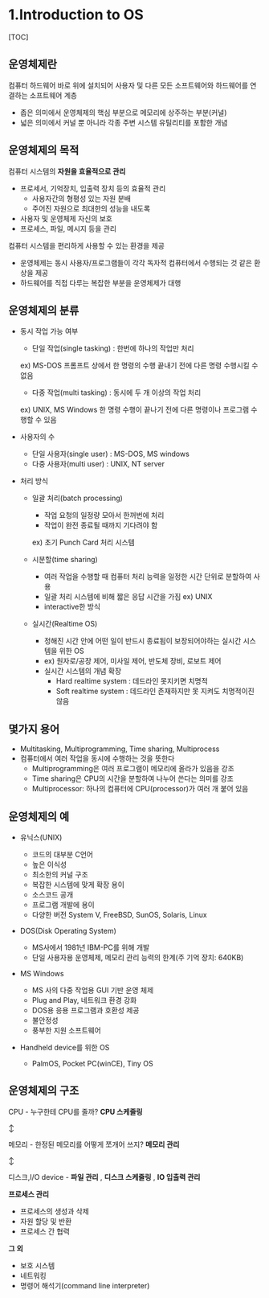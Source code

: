 # 1.Introduction to OS

[TOC]

## 운영체제란

컴퓨터 하드웨어 바로 위에 설치되어 사용자 및 다른 모든 소프트웨어와 하드웨어를 연결하는 소프트웨어 계층

- 좁은 의미에서 운영체제의 핵심 부분으로 메모리에 상주하는 부분(커널)
- 넓은 의미에서 커널 뿐 아니라 각종 주변 시스템 유틸리티를 포함한 개념



## 운영체제의 목적

컴퓨터 시스템의 __자원을 효율적으로 관리__

- 프로세서, 기억장치, 입출력 장치 등의 효율적 관리
  - 사용자간의 형평성 있는 자원 분배
  - 주어진 자원으로 최대한의 성능을 내도록
- 사용자 및 운영체제 자신의 보호
- 프로세스, 파일, 메시지 등을 관리



컴퓨터 시스템을 편리하게 사용할 수 있는 환경을 제공

- 운영체제는 동시 사용자/프로그램들이 각각 독자적 컴퓨터에서 수행되는 것 같은 환상을 제공
- 하드웨어를 직접 다루는 복잡한 부분을 운영체제가 대행



## 운영체제의 분류

- 동시 작업 가능 여부

  - 단일 작업(single tasking) : 한번에 하나의 작업만 처리

  ex) MS-DOS 프롬프트 상에서 한 명령의 수행 끝내기 전에 다른 명령 수행시킬 수 없음

  - 다중 작업(multi tasking) : 동시에 두 개 이상의 작업 처리

  ex) UNIX, MS Windows 한 명령 수행이 끝나기 전에 다른 명령이나 프로그램 수행할 수 있음

- 사용자의 수

  - 단일 사용자(single user) : MS-DOS, MS windows
  - 다중 사용자(multi user) : UNIX, NT server

- 처리 방식

  - 일괄 처리(batch processing)

    - 작업 요청의 일정량 모아서 한꺼번에 처리
    - 작업이 완전 종료될 때까지 기다려야 함

    ex) 초기 Punch Card 처리 시스템

  - 시분할(time sharing)

    - 여러 작업을 수행할 때 컴퓨터 처리 능력을 일정한 시간 단위로 분할하여 사용
    - 일괄 처리 시스템에 비해 짧은 응답 시간을 가짐 ex) UNIX
    - interactive한 방식

  - 실시간(Realtime OS)

    - 정해진 시간 안에 어떤 일이 반드시 종료됨이 보장되어야하는 실시간 시스템을 위한 OS
    - ex) 원자로/공장 제어, 미사일 제어, 반도체 장비, 로보트 제어
    - 실시간 시스템의 개념 확장
      - Hard realtime system : 데드라인 못지키면 치명적
      - Soft realtime system : 데드라인 존재하지만 못 지켜도 치명적이진 않음



## 몇가지 용어

- Multitasking, Multiprogramming, Time sharing, Multiprocess
- 컴퓨터에서 여러 작업을 동시에 수행하는 것을 뜻한다
  - Multiprogramming은 여러 프로그램이 메모리에 올라가 있음을 강조
  - Time sharing은 CPU의 시간을 분할하여 나누어 쓴다는 의미를 강조
  - Multiprocessor: 하나의 컴퓨터에 CPU(processor)가 여러 개 붙어 있음



## 운영체제의 예

- 유닉스(UNIX)
  - 코드의 대부분 C언어
  - 높은 이식성
  - 최소한의 커널 구조
  - 복잡한 시스템에 맞게 확장 용이
  - 소스코드 공개
  - 프로그램 개발에 용이
  - 다양한 버전 System V, FreeBSD, SunOS, Solaris, Linux

- DOS(Disk Operating System)
  - MS사에서 1981년 IBM-PC를 위해 개발
  - 단일 사용자용 운영체제, 메모리 관리 능력의 한계(주 기억 장치: 640KB)
- MS Windows
  - MS 사의 다중 작업용 GUI 기반 운영 체제
  - Plug and Play, 네트워크 환경 강화
  - DOS용 응용 프로그램과 호환성 제공
  - 불안정성
  - 풍부한 지원 소프트웨어
- Handheld device를 위한 OS
  - PalmOS, Pocket PC(winCE), Tiny OS



## 운영체제의 구조

CPU - 누구한테 CPU를 줄까? __CPU 스케줄링__

   ↕

메모리 - 한정된 메모리를 어떻게 쪼개어 쓰지? __메모리 관리__

   ↕ 

디스크,I/O device  - __파일 관리__ , __디스크 스케줄링__ , __IO 입출력 관리__

__프로세스 관리__

- 프로세스의 생성과 삭제
- 자원 할당 및 반환
- 프로세스 간 협력

__그 외__

- 보호 시스템
- 네트워킹
- 명령어 해석기(command line interpreter)

